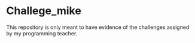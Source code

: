 # Challege_mike
 This repository is only meant to have evidence of the challenges assigned by my programming teacher.
